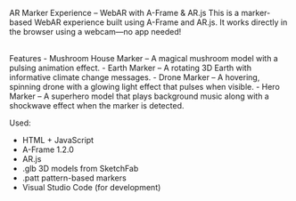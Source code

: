 AR Marker Experience – WebAR with A-Frame & AR.js
This is a marker-based WebAR experience built using A-Frame and AR.js. It works directly in the browser using a webcam—no app needed!

<br>
Features
- Mushroom House Marker – A magical mushroom model with a pulsing animation effect.
- Earth Marker – A rotating 3D Earth with informative climate change messages.
- Drone Marker – A hovering, spinning drone with a glowing light effect that pulses when visible.
- Hero Marker – A superhero model that plays background music along with a shockwave effect when the marker is detected.
</br>

Used:
- HTML + JavaScript
- A-Frame 1.2.0
- AR.js
- .glb 3D models from SketchFab
- .patt pattern-based markers
- Visual Studio Code (for development)
